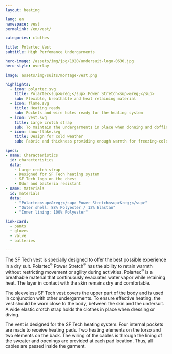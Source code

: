 ```yaml
---
layout: heating

lang: en
namespace: vest
permalink: /en/vest/

categories: clothes

title: Polartec Vest
subtitle: High Perfomance Undergarments

hero-image: /assets/img/jpg/1920/undersuit-logo-0630.jpg
hero-style: overlay

image: assets/img/suits/montage-vest.png

highlights:
  - icon: polartec.svg
    title: Polartec<sup>&reg;</sup> Power Stretch<sup>&reg;</sup>
    sub: Flexible, breathable and heat retaining material
  - icon: flame.svg
    title: Heating ready
    sub: Pockets and wire holes ready for the heating system
  - icon: vest.svg
    title: Large crotch strap
    sub: To maintain the undergarments in place when donning and doffing the drysuit
  - icon: snow-flake.svg
    title: Design for cold weather
    sub: Fabric and thickness providing enough warmth for freezing-cold waters

specs:
- name: Characteristics
  id: characteristics
  data:
    - Large crotch strap
    - Designed for SF Tech heating system
    - SF Tech logo on the chest
    - Odor and bacteria resistant
- name: Materials
  id: materials
  data:
    - "Polartec<sup>&reg;</sup> Power Stretch<sup>&reg;</sup>"
    - "Outer shell: 88% Polyester / 12% Elastan"
    - "Inner lining: 100% Polyester"

link-card:
  - pants
  - gloves
  - valve
  - batteries

---
```

The SF Tech vest is specially designed to offer the best possible experience in a dry suit. Polartec<sup>&reg;</sup> Power Stretch<sup>&reg;</sup> has the ability to retain warmth without restricting movement or agility during activities. Polartec<sup>&reg;</sup> is a breathable material that continuously evacuates water vapor while retaining heat. The layer in contact with the skin remains dry and comfortable.

The sleeveless SF Tech vest covers the upper part of the body and is used in conjunction with other undergarments. To ensure effective heating, the vest should be worn close to the body, between the skin and the undersuit. A wide elastic crotch strap holds the clothes in place when dressing or diving.

The vest is designed for the SF Tech heating system. Four internal pockets are made to receive heating pads. Two heating elements on the torso and two elements on the back. The wiring of the cables is through the lining of the sweater and openings are provided at each pad location. Thus, all cables are passed inside the garment.


